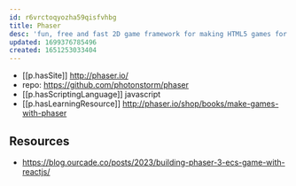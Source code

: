 ```yaml
---
id: r6vrctoqyozha59qisfvhbg
title: Phaser
desc: 'fun, free and fast 2D game framework for making HTML5 games for desktop and mobile web browsers'
updated: 1699376785496
created: 1651253033404
---
```



- [[p.hasSite]] http://phaser.io/
- repo: https://github.com/photonstorm/phaser
- [[p.hasScriptingLanguage]] javascript
- [[p.hasLearningResource]] http://phaser.io/shop/books/make-games-with-phaser

## Resources

- https://blog.ourcade.co/posts/2023/building-phaser-3-ecs-game-with-reactjs/